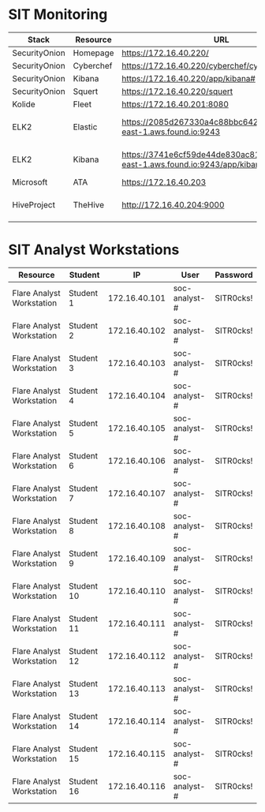   # SIT Monitoring 
| Stack |  Resource |  URL | User  | Password  |
|---|---|---|---|---|
|  SecurityOnion |  Homepage |  https://172.16.40.220/ | N/A  |  N/A |
|  SecurityOnion |  Cyberchef |  https://172.16.40.220/cyberchef/cyberchef.htm | N/A  |  N/A |
|  SecurityOnion |  Kibana |  https://172.16.40.220/app/kibana# | sit  |  SITR0cks! |
|  SecurityOnion |  Squert |  https://172.16.40.220/squert | sit |  SITR0cks! |
|  Kolide |  Fleet |  https://172.16.40.201:8080 | merck-mon |  SITR0cks! |
|  ELK2 |  Elastic |  https://2085d267330a4c88bbc642c1fab436ea.us-east-1.aws.found.io:9243 | soc-analyst-# (# is student id) |  SITR0cks! |
|  ELK2 |  Kibana |  https://3741e6cf59de44de830ac81009de8432.us-east-1.aws.found.io:9243/app/kibana | soc-analyst-# (# is student id) |  SITR0cks! |
|  Microsoft |  ATA |  https://172.16.40.203 | Administrator  |  SITR0cks! |
|  HiveProject |  TheHive |  http://172.16.40.204:9000 | soc-analyst-# (# is student id) | SITR0cks! |

# SIT Analyst Workstations
|  Resource | Student |  IP | User  | Password  |
|---|---|---|---|---|
|  Flare Analyst Workstation | Student 1 | 172.16.40.101 | soc-analyst-# |  SITR0cks! |
|  Flare Analyst Workstation | Student 2 | 172.16.40.102 | soc-analyst-#  |  SITR0cks! |
|  Flare Analyst Workstation | Student 3 | 172.16.40.103 | soc-analyst-# |  SITR0cks! |
|  Flare Analyst Workstation | Student 4 | 172.16.40.104 | soc-analyst-#  |  SITR0cks! |
|  Flare Analyst Workstation | Student 5 | 172.16.40.105 | soc-analyst-#  |  SITR0cks! |
|  Flare Analyst Workstation | Student 6 | 172.16.40.106 | soc-analyst-#  |  SITR0cks! |
|  Flare Analyst Workstation | Student 7 | 172.16.40.107 | soc-analyst-#  |  SITR0cks! |
|  Flare Analyst Workstation | Student 8 | 172.16.40.108 | soc-analyst-#  |  SITR0cks! |
|  Flare Analyst Workstation | Student 9 | 172.16.40.109 | soc-analyst-#  |  SITR0cks! |
|  Flare Analyst Workstation | Student 10 | 172.16.40.110 | soc-analyst-#  |  SITR0cks! |
|  Flare Analyst Workstation | Student 11 | 172.16.40.111 | soc-analyst-#  |  SITR0cks! |
|  Flare Analyst Workstation | Student 12 | 172.16.40.112 | soc-analyst-#  |  SITR0cks! |
|  Flare Analyst Workstation | Student 13 | 172.16.40.113 | soc-analyst-#  |  SITR0cks! |
|  Flare Analyst Workstation | Student 14 | 172.16.40.114 | soc-analyst-#  |  SITR0cks! |
|  Flare Analyst Workstation | Student 15 | 172.16.40.115 | soc-analyst-#  |  SITR0cks! |
|  Flare Analyst Workstation | Student 16 | 172.16.40.116 | soc-analyst-#  |  SITR0cks! |
